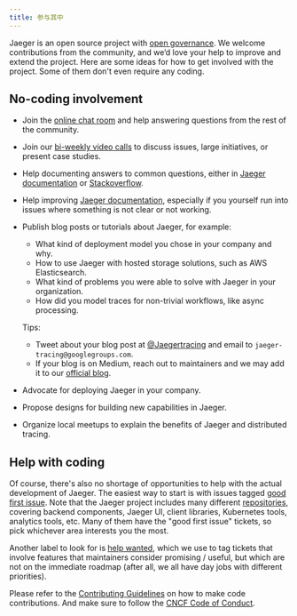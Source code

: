 ```yaml
---
title: 参与其中
---
```


Jaeger is an open source project with [open governance](https://github.com/jaegertracing/jaeger/blob/master/GOVERNANCE.md). We welcome contributions from the community, and we’d love your help to improve and extend the project. Here are some ideas for how to get involved with the project. Some of them don't even require any coding.

## No-coding involvement

- Join the [online chat room](../get-in-touch) and help answering questions from the rest of the community.
- Join our [bi-weekly video calls](../get-in-touch) to discuss issues, large initiatives, or present case studies.
- Help documenting answers to common questions, either in [Jaeger documentation](https://github.com/jaegertracing/documentation) or [Stackoverflow](https://stackoverflow.com/questions/tagged/jaeger).
- Help improving [Jaeger documentation](https://github.com/jaegertracing/documentation), especially if you yourself run into issues where something is not clear or not working.
- Publish blog posts or tutorials about Jaeger, for example:

  - What kind of deployment model you chose in your company and why.
  - How to use Jaeger with hosted storage solutions, such as AWS Elasticsearch.
  - What kind of problems you were able to solve with Jaeger in your organization.
  - How did you model traces for non-trivial workflows, like async processing.

  Tips:

  - Tweet about your blog post at [@Jaegertracing](https://twitter.com/jaegertracing) and email to `jaeger-tracing@googlegroups.com`.
  - If your blog is on Medium, reach out to maintainers and we may add it to our [official blog](https://medium.com/jaegertracing).

- Advocate for deploying Jaeger in your company.
- Propose designs for building new capabilities in Jaeger.
- Organize local meetups to explain the benefits of Jaeger and distributed tracing.

## Help with coding

Of course, there's also no shortage of opportunities to help with the actual development of Jaeger. The easiest way to start is with issues tagged [good first issue](https://github.com/jaegertracing/jaeger/labels/good%20first%20issue). Note that the Jaeger project includes many different [repositories](https://github.com/jaegertracing/), covering backend components, Jaeger UI, client libraries, Kubernetes tools, analytics tools, etc. Many of them have the "good first issue" tickets, so pick whichever area interests you the most.

Another label to look for is [help wanted](https://github.com/jaegertracing/jaeger/labels/help%20wanted), which we use to tag tickets that involve features that maintainers consider promising / useful, but which are not on the immediate roadmap (after all, we all have day jobs with different priorities).

Please refer to the [Contributing Guidelines](https://github.com/jaegertracing/jaeger/blob/master/CONTRIBUTING_GUIDELINES.md) on how to make code contributions. And make sure to follow the [CNCF Code of Conduct](https://github.com/cncf/foundation/blob/master/code-of-conduct.md).
